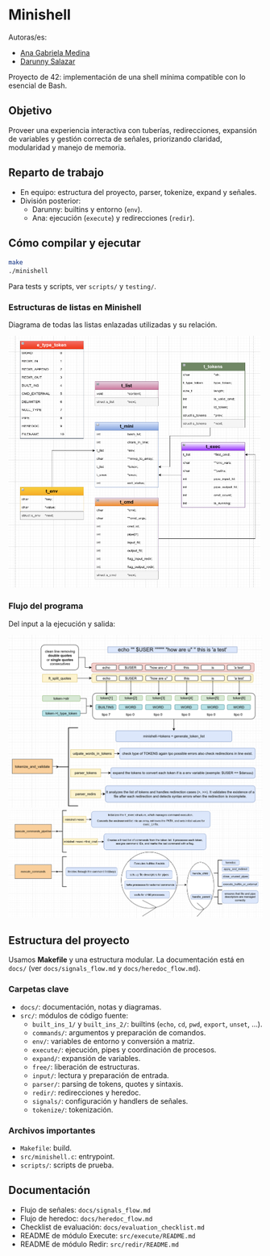 # Minishell

Autoras/es:
- [Ana Gabriela Medina](https://github.com/Anagamedina)
- [Darunny Salazar](https://github.com/Daruuu)

Proyecto de 42: implementación de una shell mínima compatible con lo esencial de Bash.

## Objetivo
Proveer una experiencia interactiva con tuberías, redirecciones, expansión de variables y gestión correcta de señales, priorizando claridad, modularidad y manejo de memoria.

## Reparto de trabajo
- En equipo: estructura del proyecto, parser, tokenize, expand y señales.
- División posterior:
  - Darunny: builtins y entorno (`env`).
  - Ana: ejecución (`execute`) y redirecciones (`redir`).

## Cómo compilar y ejecutar
```bash
make
./minishell
```
Para tests y scripts, ver `scripts/` y `testing/`.

### Estructuras de listas en Minishell

Diagrama de todas las listas enlazadas utilizadas y su relación.

<img src="https://raw.githubusercontent.com/Anagamedina/Minishell/main/docs/images/structure_list.png" width="500" height="500">

### Flujo del programa

Del input a la ejecución y salida:

<img src="https://raw.githubusercontent.com/Anagamedina/Minishell/main/docs/images/tokenize_and_validate_01.png" >

<img src="https://raw.githubusercontent.com/Anagamedina/Minishell/main/docs/images/execute.png">

## Estructura del proyecto

Usamos **Makefile** y una estructura modular. La documentación está en `docs/` (ver `docs/signals_flow.md` y `docs/heredoc_flow.md`).

### Carpetas clave

- `docs/`: documentación, notas y diagramas.
- `src/`: módulos de código fuente:
  - `built_ins_1/` y `built_ins_2/`: builtins (`echo`, `cd`, `pwd`, `export`, `unset`, ...).
  - `commands/`: argumentos y preparación de comandos.
  - `env/`: variables de entorno y conversión a matriz.
  - `execute/`: ejecución, pipes y coordinación de procesos.
  - `expand/`: expansión de variables.
  - `free/`: liberación de estructuras.
  - `input/`: lectura y preparación de entrada.
  - `parser/`: parsing de tokens, quotes y sintaxis.
  - `redir/`: redirecciones y heredoc.
  - `signals/`: configuración y handlers de señales.
  - `tokenize/`: tokenización.

### Archivos importantes
- `Makefile`: build.
- `src/minishell.c`: entrypoint.
- `scripts/`: scripts de prueba.

## Documentación
- Flujo de señales: `docs/signals_flow.md`
- Flujo de heredoc: `docs/heredoc_flow.md`
- Checklist de evaluación: `docs/evaluation_checklist.md`
- README de módulo Execute: `src/execute/README.md`
- README de módulo Redir: `src/redir/README.md`

